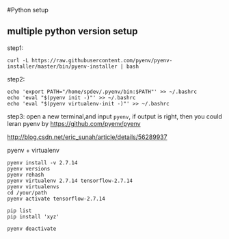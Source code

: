 #Python setup

## multiple python version setup

step1:
```
curl -L https://raw.githubusercontent.com/pyenv/pyenv-installer/master/bin/pyenv-installer | bash

```
step2:
```
echo 'export PATH="/home/spdev/.pyenv/bin:$PATH"' >> ~/.bashrc
echo 'eval "$(pyenv init -)"' >> ~/.bashrc
echo 'eval "$(pyenv virtualenv-init -)"' >> ~/.bashrc
```
step3:
open a new terminal,and input `pyenv`, if output is right, then you could leran pyenv by https://github.com/pyenv/pyenv


http://blog.csdn.net/eric_sunah/article/details/56289937

pyenv + virtualenv

```
pyenv install -v 2.7.14
pyenv versions 
pyenv rehash 
pyenv virtualenv 2.7.14 tensorflow-2.7.14
pyenv virtualenvs
cd /your/path
pyenv activate tensorflow-2.7.14

pip list
pip install 'xyz'

pyenv deactivate
```
